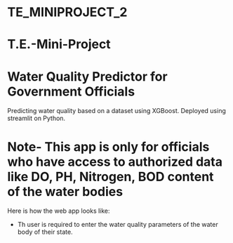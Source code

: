 # TE_MINIPROJECT_2
# T.E.-Mini-Project

# Water Quality Predictor for Government Officials
Predicting water quality based on a dataset using XGBoost. Deployed using streamlit on Python.
# Note- This app is only for officials who have access to authorized data like DO, PH, Nitrogen, BOD content of the water bodies

Here is how the web app looks like:

<ul>
  <li>Th user is required to enter the water quality parameters of the water body of their state.</li>
</ul>
